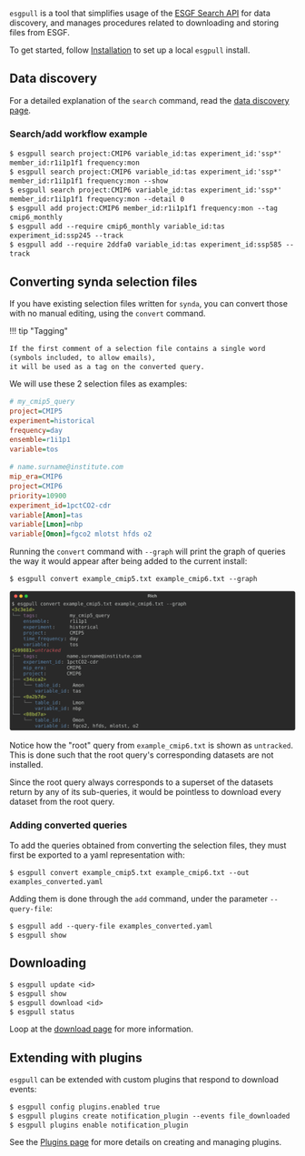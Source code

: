 `esgpull` is a tool that simplifies usage of the [ESGF Search API] for data discovery, and manages procedures related to downloading and storing files from ESGF.

To get started, follow [Installation](../installation) to set up a local `esgpull` install.


## Data discovery

For a detailed explanation of the `search` command, read the [data discovery page](../search).

### Search/add workflow example

```shell
$ esgpull search project:CMIP6 variable_id:tas experiment_id:'ssp*' member_id:r1i1p1f1 frequency:mon
$ esgpull search project:CMIP6 variable_id:tas experiment_id:'ssp*' member_id:r1i1p1f1 frequency:mon --show
$ esgpull search project:CMIP6 variable_id:tas experiment_id:'ssp*' member_id:r1i1p1f1 frequency:mon --detail 0
$ esgpull add project:CMIP6 member_id:r1i1p1f1 frequency:mon --tag cmip6_monthly
$ esgpull add --require cmip6_monthly variable_id:tas experiment_id:ssp245 --track
$ esgpull add --require 2ddfa0 variable_id:tas experiment_id:ssp585 --track
```

## Converting synda selection files

If you have existing selection files written for `synda`, you can convert those with no manual editing, using the `convert` command.

!!! tip "Tagging"

    If the first comment of a selection file contains a single word (symbols included, to allow emails),
    it will be used as a tag on the converted query.

We will use these 2 selection files as examples:

```ini title="example_cmip5.txt"
# my_cmip5_query
project=CMIP5
experiment=historical
frequency=day
ensemble=r1i1p1
variable=tos
```

```ini title="example_cmip6.txt"
# name.surname@institute.com
mip_era=CMIP6
project=CMIP6
priority=10900
experiment_id=1pctCO2-cdr
variable[Amon]=tas
variable[Lmon]=nbp
variable[Omon]=fgco2 mlotst hfds o2
```

Running the `convert` command with `--graph` will print the graph of queries the way it would appear after being added to the current install:

```shell title="Convert example"
$ esgpull convert example_cmip5.txt example_cmip6.txt --graph
```
![esgpull convert](images/quickstart_1.svg)

Notice how the "root" query from `example_cmip6.txt` is shown as `untracked`. This is done such that the root query's corresponding datasets are not installed.

Since the root query always corresponds to a superset of the datasets return by any of its sub-queries, it would be pointless to download every dataset from the root query.

### Adding converted queries

To add the queries obtained from converting the selection files, they must first be exported to a yaml representation with:

```shell
$ esgpull convert example_cmip5.txt example_cmip6.txt --out examples_converted.yaml
```

Adding them is done through the `add` command, under the parameter `--query-file`:

```shell
$ esgpull add --query-file examples_converted.yaml
$ esgpull show
```


## Downloading

```shell
$ esgpull update <id>
$ esgpull show
$ esgpull download <id>
$ esgpull status
```

Loop at the [download page](../download) for more information.

## Extending with plugins

`esgpull` can be extended with custom plugins that respond to download events:

```shell
$ esgpull config plugins.enabled true
$ esgpull plugins create notification_plugin --events file_downloaded
$ esgpull plugins enable notification_plugin
```

See the [Plugins page](../plugins) for more details on creating and managing plugins.


[ESGF Search API]: https://esgf.github.io/esg-search/ESGF_Search_RESTful_API.html
